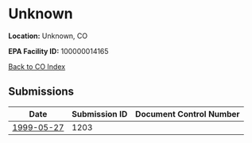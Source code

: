# Unknown

**Location:** Unknown, CO

**EPA Facility ID:** 100000014165

[Back to CO Index](../../index.md)

## Submissions

| Date | Submission ID | Document Control Number |
|------|--------------|-------------------------|
| [1999-05-27](submissions/1203.md) | 1203 |  |
